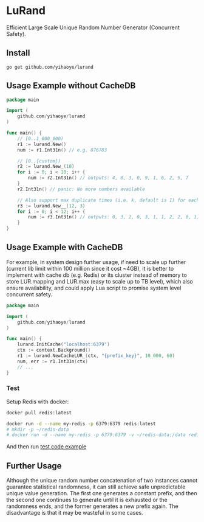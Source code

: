 # LuRand
Efficient Large Scale Unique Random Number Generator (Concurrent Safety).  

## Install
`go get github.com/yihaoye/lurand`  

## Usage Example without CacheDB
```go
package main

import (
    github.com/yihaoye/lurand
)

func main() {
    // [0..1_000_000)
    r1 := lurand.New()
    num := r1.Int31n() // e.g. 876783

    // [0..{custom})
    r2 := lurand.New_(10)
    for i := 0; i < 10; i++ {
        num := r2.Int31n() // outputs: 4, 8, 3, 0, 9, 1, 6, 2, 5, 7
    }
    r2.Int31n() // panic: No more numbers available

    // Also support max duplicate times (i.e. k, default is 1) for each random number
    r3 := lurand.New__(12, 3)
    for i := 0; i < 12; i++ {
        num := r3.Int31n() // outputs: 0, 3, 2, 0, 3, 1, 1, 2, 2, 0, 1, 3
    }
}
```

## Usage Example with CacheDB
For example, in system design further usage, if need to scale up further (current lib limit within 100 million since it cost ~4GB), it is better to implement with cache db (e.g. Redis) or its cluster instead of memory to store LUR.mapping and LUR.max (easy to scale up to TB level), which also ensure availability, and could apply Lua script to promise system level concurrent safety.  
```go
package main

import (
    github.com/yihaoye/lurand
)

func main() {
    lurand.InitCache("localhost:6379")
    ctx := context.Background()
    r1 := lurand.NewCacheLUR_(ctx, "{prefix_key}", 10_000, 60)
    num, err := r1.Int31n(ctx)
    // ...
}
```

### Test
Setup Redis with docker:  
```bash
docker pull redis:latest

docker run -d --name my-redis -p 6379:6379 redis:latest
# mkdir -p ~/redis-data
# docker run -d --name my-redis -p 6379:6379 -v ~/redis-data:/data redis:latest --save 60 1
```  
And then run [test code example](./lurand_cache_test.go)  

## Further Usage
Although the unique random number concatenation of two instances cannot guarantee statistical randomness, it can still achieve safe unpredictable unique value generation. The first one generates a constant prefix, and then the second one continues to generate until it is exhausted or the randomness ends, and the former generates a new prefix again. The disadvantage is that it may be wasteful in some cases.  
